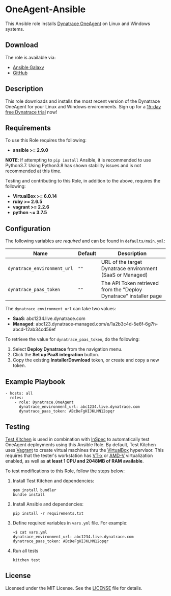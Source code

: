 # OneAgent-Ansible

This Ansible role installs [Dynatrace OneAgent](http://www.dynatrace.com) on Linux and Windows systems.

## Download

The role is available via:

- [Ansible Galaxy](https://galaxy.ansible.com/Dynatrace/OneAgent)
- [GitHub](https://github.com/dynatrace-acl/Dynatrace-OneAgent-Ansible)

## Description

This role downloads and installs the most recent version of the Dynatrace OneAgent for your Linux and Windows environments. Sign up for a [15-day free Dynatrace trial](https://www.dynatrace.com/trial/?vehicle_name=https://github.com/Dynatrace/Dynatrace-OneAgent-Ansible/) now!

## Requirements
To use this Role requires the following:
* __ansible >= 2.9.0__

__NOTE__: If attempting to `pip install` Ansible, it is recommended to use Python3.7. Using Python3.8 has shown stability issues and is not recommended at this time.

Testing and contributing to this Role, in addition to the above, requires the following:
* __VirtualBox >= 6.0.14__
* __ruby >= 2.6.5__
* __vagrant >= 2.2.6__
* __python ~= 3.7.5__

## Configuration

The following variables are _required_ and can be found in `defaults/main.yml`:

| Name | Default | Description
|-|-|-
| `dynatrace_environment_url` | `""` | URL of the target Dynatrace environment (SaaS or Managed)
| `dynatrace_paas_token` | `""` | The API Token retrieved from the "Deploy Dynatrace" installer page

The `dynatrace_environment_url` can take two values:
- **SaaS**: abc1234.live.dynatrace.com
- **Managed**: abc123.dynatrace-managed.com/e/1a2b3c4d-5e6f-6g7h-abcd-12ab34cd56ef

To retrieve the value for `dynatrace_paas_token`, do the following:
1. Select **Deploy Dynatrace** from the navigation menu.
2. Click the **Set up PaaS integration** button.
3. Copy the existing **InstallerDownload** token, or create and copy a new token.

## Example Playbook
```
- hosts: all
  roles:
    - role: Dynatrace.OneAgent
      dynatrace_environment_url: abc1234.live.dynatrace.com
      dynatrace_paas_token: ABcDeFgHIJKLMN12opqr
```

## Testing
[Test Kitchen](http://kitchen.ci) is used in combination with [InSpec](https://www.inspec.io/) to automatically test OneAgent deployments using this Ansible Role. By default, Test Kitchen uses [Vagrant](https://www.vagrantup.com/) to create virtual machines thru the [VirtualBox](https://www.virtualbox.org/) hypervisor. This requires that the tester's workstation has [VT-x](https://en.wikipedia.org/wiki/X86_virtualization#Intel_virtualization_.28VT-x.29) or [AMD-V](https://en.wikipedia.org/wiki/X86_virtualization#AMD_virtualization_.28AMD-V.29) virtualization enabled, as well as **at least 1 CPU and 2048MB of RAM available**.

To test modifications to this Role, follow the steps below:
1) Install Test Kitchen and dependencies:
    ```
    gem install bundler
    bundle install
    ```
2) Install Ansible and dependencies:
    ```
    pip install -r requirements.txt
    ```
3) Define required variables in `vars.yml` file. For example:
    ```
    ~$ cat vars.yml
    dynatrace_environment_url: abc1234.live.dynatrace.com
    dynatrace_paas_token: ABcDeFgHIJKLMN12opqr
    ```
4) Run all tests
    ```
    kitchen test
    ```

## License

Licensed under the MIT License. See the [LICENSE](https://github.com/dynatrace-acl/Dynatrace-OneAgent-Ansible/blob/master/LICENSE) file for details.
